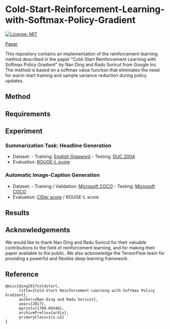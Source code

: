 # Cold-Start-Reinforcement-Learning-with-Softmax-Policy-Gradient

[![License: MIT](https://img.shields.io/badge/License-MIT-yellow.svg)](https://opensource.org/licenses/MIT)

[Paper](https://arxiv.org/abs/1709.09346)

This repository contains an implementation of the reinforcement learning method described in the paper "Cold-Start Reinforcement Learning with Softmax Policy Gradient" by Nan Ding and Radu Soricut from Google Inc. The method is based on a softmax value function that eliminates the need for warm-start training and sample variance reduction during policy updates.

## Method

## Requirements

## Experiment

### Summarization Task: Headline Generation

- Dataset:
      - Training: [English Gigaword](https://catalog.ldc.upenn.edu/LDC2003T05)
      - Testing: [DUC 2004](https://duc.nist.gov/duc2004/)
- Evaluation: [ROUGE-L score](https://arxiv.org/abs/1803.01937)

### Automatic Image-Caption Generation

- Dataset:
      - Training / Validation: [Microsoft COCO](https://cocodataset.org/#home)
      - Testing: [Microsoft COCO](https://cocodataset.org/#home)
- Evaluation: [CIDer score](https://arxiv.org/abs/1411.5726) / ROUGE-L score

## Results

## Acknowledgements

We would like to thank Nan Ding and Radu Soricut for their valuable contributions to the field of reinforcement learning, and for making their paper available to the public. We also acknowledge the TensorFlow team for providing a powerful and flexible deep learning framework.

## Reference


```
@misc{ding2017coldstart,
      title={Cold-Start Reinforcement Learning with Softmax Policy Gradient}, 
      author={Nan Ding and Radu Soricut},
      year={2017},
      eprint={1709.09346},
      archivePrefix={arXiv},
      primaryClass={cs.LG}
}
```